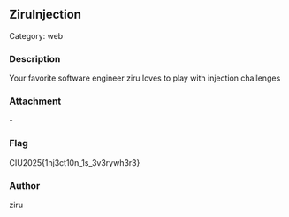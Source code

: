 ## ZiruInjection
Category: web
<br>
### Description
Your favorite software engineer ziru loves to play with injection challenges
<br>

### Attachment
\-
<br>

### Flag
CIU2025{1nj3ct10n_1s_3v3rywh3r3}
<br>

### Author
ziru
